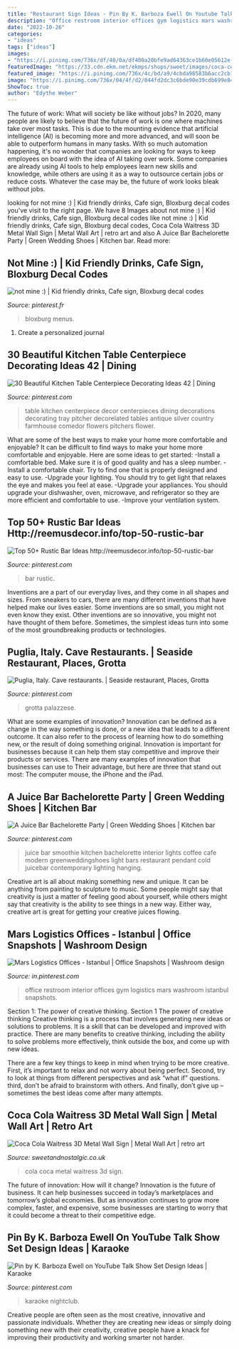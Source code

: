 ```yaml
---
title: "Restaurant Sign Ideas - Pin By K. Barboza Ewell On Youtube Talk Show Set Design Ideas"
description: "Office restroom interior offices gym logistics mars washroom istanbul snapshots"
date: "2022-10-26"
categories:
- "ideas"
tags: ["ideas"]
images:
- "https://i.pinimg.com/736x/df/40/0a/df400a20bfe9ad64363ce1b60e05612e--puglia-italy-italy-italy.jpg"
featuredImage: "https://33.cdn.ekm.net/ekmps/shops/sweet/images/coca-cola-waitress-3d-metal-wall-sign-13153-p.jpg?v=1"
featured_image: "https://i.pinimg.com/736x/4c/bd/a9/4cbda98583b6acc2cb1f8eae5791d826.jpg"
image: "https://i.pinimg.com/736x/04/4f/d2/044fd2dc3c6bde90e39cdb699e849471.jpg"
ShowToc: true
author: "Edythe Weber"
---
```



The future of work: What will society be like without jobs?
In 2020, many people are likely to believe that the future of work is one where machines take over most tasks. This is due to the mounting evidence that artificial intelligence (AI) is becoming more and more advanced, and will soon be able to outperform humans in many tasks. With so much automation happening, it's no wonder that companies are looking for ways to keep employees on board with the idea of AI taking over work. Some companies are already using AI tools to help employees learn new skills and knowledge, while others are using it as a way to outsource certain jobs or reduce costs. Whatever the case may be, the future of work looks bleak without jobs.

	

		
looking for not mine :) | Kid friendly drinks, Cafe sign, Bloxburg decal codes you've visit to the right page. We have 8 Images about not mine :) | Kid friendly drinks, Cafe sign, Bloxburg decal codes like not mine :) | Kid friendly drinks, Cafe sign, Bloxburg decal codes, Coca Cola Waitress 3D Metal Wall Sign | Metal Wall Art | retro art and also A Juice Bar Bachelorette Party | Green Wedding Shoes | Kitchen bar. Read more:
		
    
## Not Mine :) | Kid Friendly Drinks, Cafe Sign, Bloxburg Decal Codes

<img loading=lazy src="https://i.pinimg.com/736x/ca/17/23/ca172305b02785abe43da5061e6c457d.jpg" onerror="this.onerror=null;this.src='https://tse1.mm.bing.net/th?id=OIP.hBNqu__pVsUBYw7JdCXJHAHaHT&amp;pid=15.1';" alt="not mine :) | Kid friendly drinks, Cafe sign, Bloxburg decal codes">

_Source: pinterest.fr_

>bloxburg menus. 

	

1. Create a personalized journal

    
## 30 Beautiful Kitchen Table Centerpiece Decorating Ideas 42 | Dining

<img loading=lazy src="https://i.pinimg.com/736x/fc/36/af/fc36af06924ebb80ef0fb0f216521404.jpg" onerror="this.onerror=null;this.src='https://tse3.mm.bing.net/th?id=OIP.COXhp1NUnX3nNegymtRQ3QHaNK&amp;pid=15.1';" alt="30 Beautiful Kitchen Table Centerpiece Decorating Ideas 42 | Dining">

_Source: pinterest.com_

>table kitchen centerpiece decor centerpieces dining decorations decorating tray pitcher decorelated tables antique silver country farmhouse comedor flowers pitchers flower. 

	

What are some of the best ways to make your home more comfortable and enjoyable?
It can be difficult to find ways to make your home more comfortable and enjoyable. Here are some ideas to get started: 
-Install a comfortable bed. Make sure it is of good quality and has a sleep number.
-Install a comfortable chair. Try to find one that is properly designed and easy to use.
-Upgrade your lighting. You should try to get light that relaxes the eye and makes you feel at ease.
-Upgrade your appliances. You should upgrade your dishwasher, oven, microwave, and refrigerator so they are more efficient and comfortable to use. 
-Improve your ventilation system.

    
## Top 50+ Rustic Bar Ideas Http://reemusdecor.info/top-50-rustic-bar

<img loading=lazy src="https://i.pinimg.com/736x/2b/d6/36/2bd63603f4172bc83e0cf8f30c0e750e.jpg" onerror="this.onerror=null;this.src='https://tse4.mm.bing.net/th?id=OIP.c_Mbhmi9nMm55FKbyHtEsgHaLG&amp;pid=15.1';" alt="Top 50+ Rustic Bar Ideas http://reemusdecor.info/top-50-rustic-bar">

_Source: pinterest.com_

>bar rustic. 

	

Inventions are a part of our everyday lives, and they come in all shapes and sizes. From sneakers to cars, there are many different inventions that have helped make our lives easier. Some inventions are so small, you might not even know they exist. Other inventions are so innovative, you might not have thought of them before. Sometimes, the simplest ideas turn into some of the most groundbreaking products or technologies.

    
## Puglia, Italy. Cave Restaurants. | Seaside Restaurant, Places, Grotta

<img loading=lazy src="https://i.pinimg.com/736x/df/40/0a/df400a20bfe9ad64363ce1b60e05612e--puglia-italy-italy-italy.jpg" onerror="this.onerror=null;this.src='https://tse3.mm.bing.net/th?id=OIP.XlRT46qJfrxs4eIuBiPcXAEsEs&amp;pid=15.1';" alt="Puglia, Italy. Cave restaurants. | Seaside restaurant, Places, Grotta">

_Source: pinterest.com_

>grotta palazzese. 

	

What are some examples of innovation?
Innovation can be defined as a change in the way something is done, or a new idea that leads to a different outcome. It can also refer to the process of learning how to do something new, or the result of doing something original. Innovation is important for businesses because it can help them stay competitive and improve their products or services. There are many examples of innovation that businesses can use to Their advantage, but here are three that stand out most: The computer mouse, the iPhone and the iPad.

    
## A Juice Bar Bachelorette Party | Green Wedding Shoes | Kitchen Bar

<img loading=lazy src="https://i.pinimg.com/736x/04/4f/d2/044fd2dc3c6bde90e39cdb699e849471.jpg" onerror="this.onerror=null;this.src='https://tse3.mm.bing.net/th?id=OIP.1ohhy0zY5Svj8_W7YFp9kQHaJ6&amp;pid=15.1';" alt="A Juice Bar Bachelorette Party | Green Wedding Shoes | Kitchen bar">

_Source: pinterest.com_

>juice bar smoothie kitchen bachelorette interior lights coffee cafe modern greenweddingshoes light bars restaurant pendant cold juicebar contemporary lighting hanging. 

	

Creative art is all about making something new and unique. It can be anything from painting to sculpture to music. Some people might say that creativity is just a matter of feeling good about yourself, while others might say that creativity is the ability to see things in a new way. Either way, creative art is great for getting your creative juices flowing.

    
## Mars Logistics Offices - Istanbul | Office Snapshots | Washroom Design

<img loading=lazy src="https://i.pinimg.com/736x/37/7b/86/377b861597f77c184b2374eea5d97153.jpg" onerror="this.onerror=null;this.src='https://tse2.mm.bing.net/th?id=OIP.J0SNE8MCi6kAGiMdoc8oiQHaLJ&amp;pid=15.1';" alt="Mars Logistics Offices - Istanbul | Office Snapshots | Washroom design">

_Source: in.pinterest.com_

>office restroom interior offices gym logistics mars washroom istanbul snapshots. 

	

Section 1: The power of creative thinking.
Section 1 The power of creative thinking
Creative thinking is a process that involves generating new ideas or solutions to problems. It is a skill that can be developed and improved with practice. There are many benefits to creative thinking, including the ability to solve problems more effectively, think outside the box, and come up with new ideas.

There are a few key things to keep in mind when trying to be more creative. First, it’s important to relax and not worry about being perfect. Second, try to look at things from different perspectives and ask “what if” questions. third, don’t be afraid to brainstorm with others. And finally, don’t give up – sometimes the best ideas come after many attempts.

    
## Coca Cola Waitress 3D Metal Wall Sign | Metal Wall Art | Retro Art

<img loading=lazy src="https://33.cdn.ekm.net/ekmps/shops/sweet/images/coca-cola-waitress-3d-metal-wall-sign-13153-p.jpg?v=1" onerror="this.onerror=null;this.src='https://tse4.mm.bing.net/th?id=OIP.lWBwwfa8UpS3snslK3i6SAHaFh&amp;pid=15.1';" alt="Coca Cola Waitress 3D Metal Wall Sign | Metal Wall Art | retro art">

_Source: sweetandnostalgic.co.uk_

>cola coca metal waitress 3d sign. 

	

The future of innovation: How will it change?
Innovation is the future of business. It can help businesses succeed in today’s marketplaces and tomorrow’s global economies. But as innovation continues to grow more complex, faster, and expensive, some businesses are starting to worry that it could become a threat to their competitive edge.

    
## Pin By K. Barboza Ewell On YouTube Talk Show Set Design Ideas | Karaoke

<img loading=lazy src="https://i.pinimg.com/736x/4c/bd/a9/4cbda98583b6acc2cb1f8eae5791d826.jpg" onerror="this.onerror=null;this.src='https://tse2.mm.bing.net/th?id=OIP.EQvFbv8ajF5sHS0pgzTZAgHaE8&amp;pid=15.1';" alt="Pin by K. Barboza Ewell on YouTube Talk Show Set Design Ideas | Karaoke">

_Source: pinterest.com_

>karaoke nightclub. 

	

Creative people are often seen as the most creative, innovative and passionate individuals. Whether they are creating new ideas or simply doing something new with their creativity, creative people have a knack for improving their productivity and working smarter not harder.

